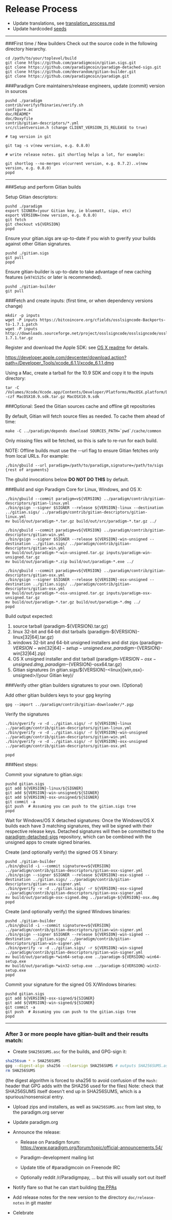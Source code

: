 Release Process
====================

* Update translations, see [translation_process.md](https://github.com/paradigmcoin/paradigm/blob/master/doc/translation_process.md#syncing-with-transifex)
* Update hardcoded [seeds](/contrib/seeds)

* * *

###First time / New builders
Check out the source code in the following directory hierarchy.

	cd /path/to/your/toplevel/build
	git clone https://github.com/paradigmcoin/gitian.sigs.git
	git clone https://github.com/paradigmcoin/paradigm-detached-sigs.git
	git clone https://github.com/devrandom/gitian-builder.git
	git clone https://github.com/paradigmcoin/paradigm.git

###Paradigm Core maintainers/release engineers, update (commit) version in sources

	pushd ./paradigm
	contrib/verifysfbinaries/verify.sh
	configure.ac
	doc/README*
	doc/Doxyfile
	contrib/gitian-descriptors/*.yml
	src/clientversion.h (change CLIENT_VERSION_IS_RELEASE to true)

	# tag version in git

	git tag -s v(new version, e.g. 0.8.0)

	# write release notes. git shortlog helps a lot, for example:

	git shortlog --no-merges v(current version, e.g. 0.7.2)..v(new version, e.g. 0.8.0)
	popd

* * *

###Setup and perform Gitian builds

 Setup Gitian descriptors:

	pushd ./paradigm
	export SIGNER=(your Gitian key, ie bluematt, sipa, etc)
	export VERSION=(new version, e.g. 0.8.0)
	git fetch
	git checkout v${VERSION}
	popd

  Ensure your gitian.sigs are up-to-date if you wish to gverify your builds against other Gitian signatures.

	pushd ./gitian.sigs
	git pull
	popd

  Ensure gitian-builder is up-to-date to take advantage of new caching features (`e9741525c` or later is recommended).

	pushd ./gitian-builder
	git pull

###Fetch and create inputs: (first time, or when dependency versions change)

	mkdir -p inputs
	wget -P inputs https://bitcoincore.org/cfields/osslsigncode-Backports-to-1.7.1.patch
	wget -P inputs http://downloads.sourceforge.net/project/osslsigncode/osslsigncode/osslsigncode-1.7.1.tar.gz

 Register and download the Apple SDK: see [OS X readme](README_osx.txt) for details.

 https://developer.apple.com/devcenter/download.action?path=/Developer_Tools/xcode_6.1.1/xcode_6.1.1.dmg

 Using a Mac, create a tarball for the 10.9 SDK and copy it to the inputs directory:

	tar -C /Volumes/Xcode/Xcode.app/Contents/Developer/Platforms/MacOSX.platform/Developer/SDKs/ -czf MacOSX10.9.sdk.tar.gz MacOSX10.9.sdk

###Optional: Seed the Gitian sources cache and offline git repositories

By default, Gitian will fetch source files as needed. To cache them ahead of time:

	make -C ../paradigm/depends download SOURCES_PATH=`pwd`/cache/common

Only missing files will be fetched, so this is safe to re-run for each build.

NOTE: Offline builds must use the --url flag to ensure Gitian fetches only from local URLs. For example:
```
./bin/gbuild --url paradigm=/path/to/paradigm,signature=/path/to/sigs {rest of arguments}
```
The gbuild invocations below <b>DO NOT DO THIS</b> by default.

###Build and sign Paradigm Core for Linux, Windows, and OS X:

	./bin/gbuild --commit paradigm=v${VERSION} ../paradigm/contrib/gitian-descriptors/gitian-linux.yml
	./bin/gsign --signer $SIGNER --release ${VERSION}-linux --destination ../gitian.sigs/ ../paradigm/contrib/gitian-descriptors/gitian-linux.yml
	mv build/out/paradigm-*.tar.gz build/out/src/paradigm-*.tar.gz ../

	./bin/gbuild --commit paradigm=v${VERSION} ../paradigm/contrib/gitian-descriptors/gitian-win.yml
	./bin/gsign --signer $SIGNER --release ${VERSION}-win-unsigned --destination ../gitian.sigs/ ../paradigm/contrib/gitian-descriptors/gitian-win.yml
	mv build/out/paradigm-*-win-unsigned.tar.gz inputs/paradigm-win-unsigned.tar.gz
	mv build/out/paradigm-*.zip build/out/paradigm-*.exe ../

	./bin/gbuild --commit paradigm=v${VERSION} ../paradigm/contrib/gitian-descriptors/gitian-osx.yml
	./bin/gsign --signer $SIGNER --release ${VERSION}-osx-unsigned --destination ../gitian.sigs/ ../paradigm/contrib/gitian-descriptors/gitian-osx.yml
	mv build/out/paradigm-*-osx-unsigned.tar.gz inputs/paradigm-osx-unsigned.tar.gz
	mv build/out/paradigm-*.tar.gz build/out/paradigm-*.dmg ../
	popd

  Build output expected:

  1. source tarball (paradigm-${VERSION}.tar.gz)
  2. linux 32-bit and 64-bit dist tarballs (paradigm-${VERSION}-linux[32|64].tar.gz)
  3. windows 32-bit and 64-bit unsigned installers and dist zips (paradigm-${VERSION}-win[32|64]-setup-unsigned.exe, paradigm-${VERSION}-win[32|64].zip)
  4. OS X unsigned installer and dist tarball (paradigm-${VERSION}-osx-unsigned.dmg, paradigm-${VERSION}-osx64.tar.gz)
  5. Gitian signatures (in gitian.sigs/${VERSION}-<linux|{win,osx}-unsigned>/(your Gitian key)/

###Verify other gitian builders signatures to your own. (Optional)

  Add other gitian builders keys to your gpg keyring

	gpg --import ../paradigm/contrib/gitian-downloader/*.pgp

  Verify the signatures

	./bin/gverify -v -d ../gitian.sigs/ -r ${VERSION}-linux ../paradigm/contrib/gitian-descriptors/gitian-linux.yml
	./bin/gverify -v -d ../gitian.sigs/ -r ${VERSION}-win-unsigned ../paradigm/contrib/gitian-descriptors/gitian-win.yml
	./bin/gverify -v -d ../gitian.sigs/ -r ${VERSION}-osx-unsigned ../paradigm/contrib/gitian-descriptors/gitian-osx.yml

	popd

###Next steps:

Commit your signature to gitian.sigs:

	pushd gitian.sigs
	git add ${VERSION}-linux/${SIGNER}
	git add ${VERSION}-win-unsigned/${SIGNER}
	git add ${VERSION}-osx-unsigned/${SIGNER}
	git commit -a
	git push  # Assuming you can push to the gitian.sigs tree
	popd

  Wait for Windows/OS X detached signatures:
	Once the Windows/OS X builds each have 3 matching signatures, they will be signed with their respective release keys.
	Detached signatures will then be committed to the [paradigm-detached-sigs](https://github.com/paradigmcoin/paradigm-detached-sigs) repository, which can be combined with the unsigned apps to create signed binaries.

  Create (and optionally verify) the signed OS X binary:

	pushd ./gitian-builder
	./bin/gbuild -i --commit signature=v${VERSION} ../paradigm/contrib/gitian-descriptors/gitian-osx-signer.yml
	./bin/gsign --signer $SIGNER --release ${VERSION}-osx-signed --destination ../gitian.sigs/ ../paradigm/contrib/gitian-descriptors/gitian-osx-signer.yml
	./bin/gverify -v -d ../gitian.sigs/ -r ${VERSION}-osx-signed ../paradigm/contrib/gitian-descriptors/gitian-osx-signer.yml
	mv build/out/paradigm-osx-signed.dmg ../paradigm-${VERSION}-osx.dmg
	popd

  Create (and optionally verify) the signed Windows binaries:

	pushd ./gitian-builder
	./bin/gbuild -i --commit signature=v${VERSION} ../paradigm/contrib/gitian-descriptors/gitian-win-signer.yml
	./bin/gsign --signer $SIGNER --release ${VERSION}-win-signed --destination ../gitian.sigs/ ../paradigm/contrib/gitian-descriptors/gitian-win-signer.yml
	./bin/gverify -v -d ../gitian.sigs/ -r ${VERSION}-win-signed ../paradigm/contrib/gitian-descriptors/gitian-win-signer.yml
	mv build/out/paradigm-*win64-setup.exe ../paradigm-${VERSION}-win64-setup.exe
	mv build/out/paradigm-*win32-setup.exe ../paradigm-${VERSION}-win32-setup.exe
	popd

Commit your signature for the signed OS X/Windows binaries:

	pushd gitian.sigs
	git add ${VERSION}-osx-signed/${SIGNER}
	git add ${VERSION}-win-signed/${SIGNER}
	git commit -a
	git push  # Assuming you can push to the gitian.sigs tree
	popd

-------------------------------------------------------------------------

### After 3 or more people have gitian-built and their results match:

- Create `SHA256SUMS.asc` for the builds, and GPG-sign it:
```bash
sha256sum * > SHA256SUMS
gpg --digest-algo sha256 --clearsign SHA256SUMS # outputs SHA256SUMS.asc
rm SHA256SUMS
```
(the digest algorithm is forced to sha256 to avoid confusion of the `Hash:` header that GPG adds with the SHA256 used for the files)
Note: check that SHA256SUMS itself doesn't end up in SHA256SUMS, which is a spurious/nonsensical entry.

- Upload zips and installers, as well as `SHA256SUMS.asc` from last step, to the paradigm.org server

- Update paradigm.org

- Announce the release:

  - Release on Paradigm forum: https://www.paradigm.org/forum/topic/official-announcements.54/

  - Paradigm-development mailing list

  - Update title of #paradigmcoin on Freenode IRC

  - Optionally reddit /r/Paradigmpay, ... but this will usually sort out itself

- Notify flare so that he can start building [the PPAs](https://launchpad.net/~paradigm.org/+archive/ubuntu/paradigm)

- Add release notes for the new version to the directory `doc/release-notes` in git master

- Celebrate
